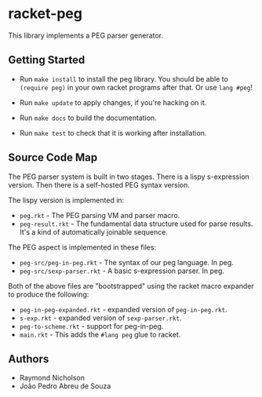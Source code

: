 # racket-peg

This library implements a PEG parser generator.

## Getting Started

* Run `make install` to install the peg library. You should be able to `(require peg)` in your own racket programs after that. Or use `lang #peg`!

* Run `make update` to apply changes, if you're hacking on it.

* Run `make docs` to build the documentation.

* Run `make test` to check that it is working after installation.

## Source Code Map

The PEG parser system is built in two stages. There is a lispy s-expression version. Then there is a self-hosted PEG syntax version.

The lispy version is implemented in:

* `peg.rkt` - The PEG parsing VM and parser macro.
* `peg-result.rkt` - The fundamental data structure used for parse results. It's a kind of automatically joinable sequence.

The PEG aspect is implemented in these files:

* `peg-src/peg-in-peg.rkt` - The syntax of our peg language. In peg.
* `peg-src/sexp-parser.rkt` - A basic s-expression parser. In peg.
 
Both of the above files are "bootstrapped" using the racket macro expander to produce the following:

* `peg-in-peg-expanded.rkt` - expanded version of `peg-in-peg.rkt`.
* `s-exp.rkt` - expanded version of `sexp-parser.rkt`.
* `peg-to-scheme.rkt` - support for peg-in-peg.
* `main.rkt` - This adds the `#lang peg` glue to racket.

## Authors

* Raymond Nicholson
* João Pedro Abreu de Souza
